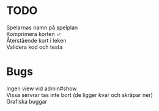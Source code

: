 <h1>TODO</h1>

Spelarnas namn på spelplan <br />
Komprimera korten &#x2713;<br />
Återstående kort i leken<br />
Validera kod och testa


<h1>Bugs</h1>
Ingen view vid admin#show <br />
Vissa servrar tas inte bort (de ligger kvar och skräpar ner)<br />
Grafiska buggar <br />


